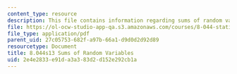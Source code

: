 ```yaml
---
content_type: resource
description: This file contains information regarding sums of random variables.
file: https://ol-ocw-studio-app-qa.s3.amazonaws.com/courses/8-044-statistical-physics-i-spring-2013/2e4e2833e91da3a383d2d152e292cb1a_MIT8_044S13_ProbabilityCh4.pdf
file_type: application/pdf
parent_uid: 27c05753-682f-a97b-66a1-d9d0d2d92d89
resourcetype: Document
title: 8.044s13 Sums of Random Variables
uid: 2e4e2833-e91d-a3a3-83d2-d152e292cb1a
---
```

